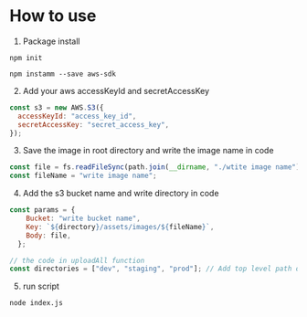 # How to use
1. Package install
```shell
npm init

npm instamm --save aws-sdk
```
2. Add your aws accessKeyId and secretAccessKey
```javascript
const s3 = new AWS.S3({
  accessKeyId: "access_key_id",
  secretAccessKey: "secret_access_key",
});
```

3. Save the image in root directory and write the image name in code
```javascript
const file = fs.readFileSync(path.join(__dirname, "./wtite image name"));
const fileName = "write image name";
```

4. Add the s3 bucket name and write directory in code
```javascript
const params = {
    Bucket: "write bucket name",
    Key: `${directory}/assets/images/${fileName}`,
    Body: file,
  };

// the code in uploadAll function
const directories = ["dev", "staging", "prod"]; // Add top level path of the s3 bucket
```

5. run script
```shell
node index.js
```